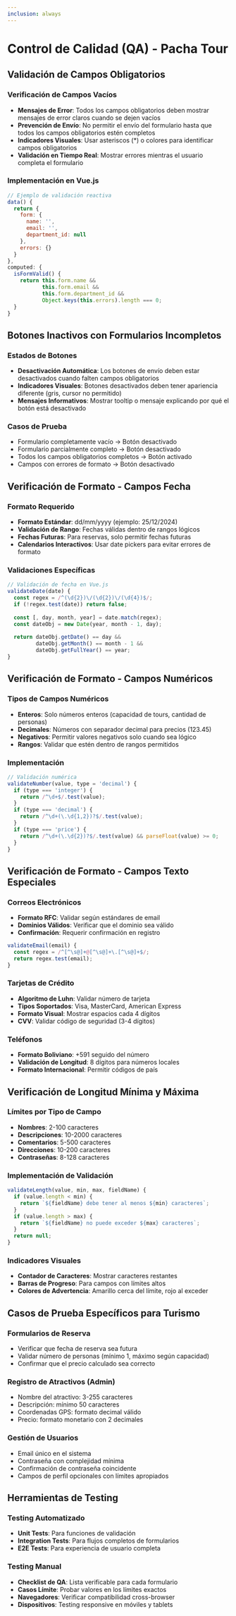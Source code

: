 ```yaml
---
inclusion: always
---
```


# Control de Calidad (QA) - Pacha Tour

## Validación de Campos Obligatorios

### Verificación de Campos Vacíos
- **Mensajes de Error**: Todos los campos obligatorios deben mostrar mensajes de error claros cuando se dejen vacíos
- **Prevención de Envío**: No permitir el envío del formulario hasta que todos los campos obligatorios estén completos
- **Indicadores Visuales**: Usar asteriscos (*) o colores para identificar campos obligatorios
- **Validación en Tiempo Real**: Mostrar errores mientras el usuario completa el formulario

### Implementación en Vue.js
```javascript
// Ejemplo de validación reactiva
data() {
  return {
    form: {
      name: '',
      email: '',
      department_id: null
    },
    errors: {}
  }
},
computed: {
  isFormValid() {
    return this.form.name && 
           this.form.email && 
           this.form.department_id &&
           Object.keys(this.errors).length === 0;
  }
}
```

## Botones Inactivos con Formularios Incompletos

### Estados de Botones
- **Desactivación Automática**: Los botones de envío deben estar desactivados cuando falten campos obligatorios
- **Indicadores Visuales**: Botones desactivados deben tener apariencia diferente (gris, cursor no permitido)
- **Mensajes Informativos**: Mostrar tooltip o mensaje explicando por qué el botón está desactivado

### Casos de Prueba
- Formulario completamente vacío → Botón desactivado
- Formulario parcialmente completo → Botón desactivado
- Todos los campos obligatorios completos → Botón activado
- Campos con errores de formato → Botón desactivado

## Verificación de Formato - Campos Fecha

### Formato Requerido
- **Formato Estándar**: dd/mm/yyyy (ejemplo: 25/12/2024)
- **Validación de Rango**: Fechas válidas dentro de rangos lógicos
- **Fechas Futuras**: Para reservas, solo permitir fechas futuras
- **Calendarios Interactivos**: Usar date pickers para evitar errores de formato

### Validaciones Específicas
```javascript
// Validación de fecha en Vue.js
validateDate(date) {
  const regex = /^(\d{2})\/(\d{2})\/(\d{4})$/;
  if (!regex.test(date)) return false;
  
  const [, day, month, year] = date.match(regex);
  const dateObj = new Date(year, month - 1, day);
  
  return dateObj.getDate() == day && 
         dateObj.getMonth() == month - 1 && 
         dateObj.getFullYear() == year;
}
```

## Verificación de Formato - Campos Numéricos

### Tipos de Campos Numéricos
- **Enteros**: Solo números enteros (capacidad de tours, cantidad de personas)
- **Decimales**: Números con separador decimal para precios (123.45)
- **Negativos**: Permitir valores negativos solo cuando sea lógico
- **Rangos**: Validar que estén dentro de rangos permitidos

### Implementación
```javascript
// Validación numérica
validateNumber(value, type = 'decimal') {
  if (type === 'integer') {
    return /^\d+$/.test(value);
  }
  if (type === 'decimal') {
    return /^\d+(\.\d{1,2})?$/.test(value);
  }
  if (type === 'price') {
    return /^\d+(\.\d{2})?$/.test(value) && parseFloat(value) >= 0;
  }
}
```

## Verificación de Formato - Campos Texto Especiales

### Correos Electrónicos
- **Formato RFC**: Validar según estándares de email
- **Dominios Válidos**: Verificar que el dominio sea válido
- **Confirmación**: Requerir confirmación en registro

```javascript
validateEmail(email) {
  const regex = /^[^\s@]+@[^\s@]+\.[^\s@]+$/;
  return regex.test(email);
}
```

### Tarjetas de Crédito
- **Algoritmo de Luhn**: Validar número de tarjeta
- **Tipos Soportados**: Visa, MasterCard, American Express
- **Formato Visual**: Mostrar espacios cada 4 dígitos
- **CVV**: Validar código de seguridad (3-4 dígitos)

### Teléfonos
- **Formato Boliviano**: +591 seguido del número
- **Validación de Longitud**: 8 dígitos para números locales
- **Formato Internacional**: Permitir códigos de país

## Verificación de Longitud Mínima y Máxima

### Límites por Tipo de Campo
- **Nombres**: 2-100 caracteres
- **Descripciones**: 10-2000 caracteres
- **Comentarios**: 5-500 caracteres
- **Direcciones**: 10-200 caracteres
- **Contraseñas**: 8-128 caracteres

### Implementación de Validación
```javascript
validateLength(value, min, max, fieldName) {
  if (value.length < min) {
    return `${fieldName} debe tener al menos ${min} caracteres`;
  }
  if (value.length > max) {
    return `${fieldName} no puede exceder ${max} caracteres`;
  }
  return null;
}
```

### Indicadores Visuales
- **Contador de Caracteres**: Mostrar caracteres restantes
- **Barras de Progreso**: Para campos con límites altos
- **Colores de Advertencia**: Amarillo cerca del límite, rojo al exceder

## Casos de Prueba Específicos para Turismo

### Formularios de Reserva
- Verificar que fecha de reserva sea futura
- Validar número de personas (mínimo 1, máximo según capacidad)
- Confirmar que el precio calculado sea correcto

### Registro de Atractivos (Admin)
- Nombre del atractivo: 3-255 caracteres
- Descripción: mínimo 50 caracteres
- Coordenadas GPS: formato decimal válido
- Precio: formato monetario con 2 decimales

### Gestión de Usuarios
- Email único en el sistema
- Contraseña con complejidad mínima
- Confirmación de contraseña coincidente
- Campos de perfil opcionales con límites apropiados

## Herramientas de Testing

### Testing Automatizado
- **Unit Tests**: Para funciones de validación
- **Integration Tests**: Para flujos completos de formularios
- **E2E Tests**: Para experiencia de usuario completa

### Testing Manual
- **Checklist de QA**: Lista verificable para cada formulario
- **Casos Límite**: Probar valores en los límites exactos
- **Navegadores**: Verificar compatibilidad cross-browser
- **Dispositivos**: Testing responsive en móviles y tablets